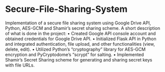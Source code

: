 # Secure-File-Sharing-System
Implementation of a secure file sharing system using Google Drive API, Python, AES-GCM and Shamir’s secret sharing scheme.
A short description of what is done in the project:
•	Created Google API console account and obtained credentials for Google Drive API.
•	Initialized Flask API in Python and integrated authentication, file upload, and other functionalities (view, delete, edit). 
•	Utilized Python’s “cryptography” library for AES-GCM encryption and PyCryptodome’s “scrypt” for salting.
•	Implemented Shamir’s Secret Sharing scheme for generating and sharing secret keys with file URLs.
